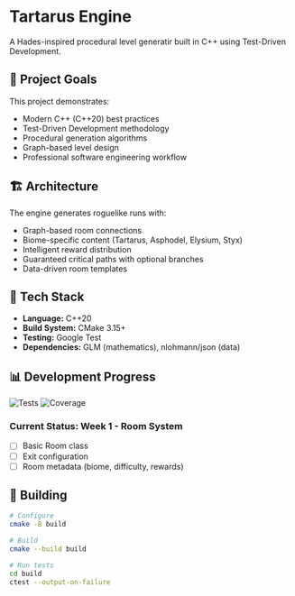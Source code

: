 # Tartarus Engine

A Hades-inspired procedural level generatir built in C++ using Test-Driven Development.

## 🎯 Project Goals

This project demonstrates:
- Modern C++ (C++20) best practices
- Test-Driven Development methodology
- Procedural generation algorithms
- Graph-based level design
- Professional software engineering workflow

## 🏗️ Architecture

The engine generates roguelike runs with:
- Graph-based room connections
- Biome-specific content (Tartarus, Asphodel, Elysium, Styx)
- Intelligent reward distribution
- Guaranteed critical paths with optional branches
- Data-driven room templates

## 🔧 Tech Stack

- **Language:** C++20
- **Build System:** CMake 3.15+
- **Testing:** Google Test
- **Dependencies:** GLM (mathematics), nlohmann/json (data)

## 📊 Development Progress

![Tests](https://img.shields.io/badge/tests-0%20passing-red)
![Coverage](https://img.shields.io/badge/coverage-0%25-red)

### Current Status: Week 1 - Room System

- [ ] Basic Room class
- [ ] Exit configuration
- [ ] Room metadata (biome, difficulty, rewards)

## 🚀 Building
```bash
# Configure
cmake -B build

# Build
cmake --build build

# Run tests
cd build
ctest --output-on-failure